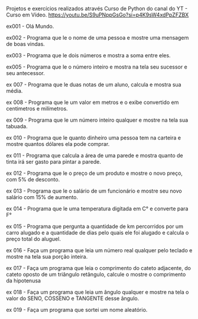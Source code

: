 Projetos e exercícios realizados através Curso de Python do canal do YT - Curso em Vídeo.
https://youtu.be/S9uPNppGsGo?si=p4K9sW4xdPpZFZBX

ex001 - Olá Mundo.

ex002 - Programa que le o nome de uma pessoa e mostre uma mensagem de boas vindas.

ex003 - Programa que le dois números e mostra a soma entre eles.

ex005 - Programa que le o número inteiro e mostra na tela seu sucessor e seu antecessor.

ex 007 - Programa que le duas notas de um aluno, calcula e mostra sua média.

ex 008 - Programa que le um valor em metros e o exibe convertido em centimetros e milímetros.

ex 009 - Programa que le um número inteiro qualquer e mostre na tela sua tabuada.

ex 010 - Programa que le quanto dinheiro uma pessoa tem na carteira e mostre quantos dólares ela pode comprar. 

ex 011 - Programa que calcula a área de uma parede e mostra quanto de tinta irá ser gasto para pintar a parede.

ex 012 - Programa que le o preço de um produto e mostre o novo preço, com 5% de desconto.

ex 013 - Programa que le o salário de um funcionário e mostre seu novo salário com 15% de aumento.

ex 014 - Programa que le uma temperatura digitada em C° e converte para F°

ex 015 - Programa que pergunta a quantidade de km percorridos por um carro alugado e a quantidade de dias pelo quais ele foi alugado e calcula o preço total do aluguel.

ex 016 - Faça um programa que leia um número real qualquer pelo teclado e mostre na tela sua porção inteira.

ex 017 - Faça um programa que leia o comprimento do cateto adjacente, do cateto oposto de um triângulo retãngulo, calcule o mostre o comprimento da hipotenusa

ex 018 - Faça um programa que leia um ângulo qualquer e mostre na tela o valor do SENO, COSSENO e TANGENTE desse ângulo.

ex 019 - Faça um programa que sortei um nome aleatório.
